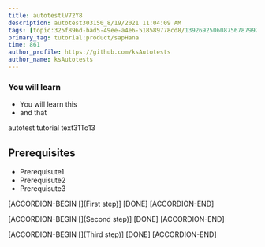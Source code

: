 ```yaml
---
title: autotestlV72Y8
description: autotest303150_8/19/2021 11:04:09 AM
tags: [topic:325f896d-bad5-49ee-a4e6-518589778cd8/139269250608756787992873,products:tech/73554900100700000996,tutorial:experience/advanced]
primary_tag: tutorial:product/sapHana
time: 861
author_profile: https://github.com/ksAutotests
author_name: ksAutotests
---
```

### You will learn
- You will learn this
- and that

autotest tutorial text31To13

## Prerequisites
- Prerequisute1
- Prerequisute2
- Prerequisute3

[ACCORDION-BEGIN [](First step)]
[DONE]
[ACCORDION-END]

[ACCORDION-BEGIN [](Second step)]
[DONE]
[ACCORDION-END]

[ACCORDION-BEGIN [](Third step)]
[DONE]
[ACCORDION-END]

